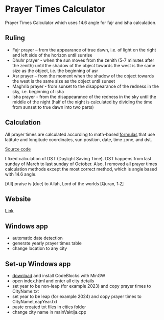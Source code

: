 # Prayer Times Calculator
Prayer Times Calculator which uses 14.6 angle for fajr and isha calculation.

## Ruling
- Fajr prayer – from the appearance of true dawn, i.e. of light
on the right and left side of the horizon until sunrise
- Dhuhr prayer - when the sun moves from the zenith (5-7
minutes after the zenith) until the shadow of the object
towards the west is the same size as the object, i.e. the
beginning of asr
- Asr prayer – from the moment when the shadow of the
object towards the west is the same size as the object until
sunset
- Maghrib prayer - from sunset to the disappearance of the
redness in the sky, i.e. beginning of isha
- Isha prayer - from the disappearance of the redness in the
sky until the middle of the night (half of the night is
calculated by dividing the time from sunset to true dawn into
two parts)

## Calculation
All prayer times are calculated according to math-based [formulas](http://praytimes.org/wiki/Prayer_Times_Calculation) that use latitute and longitude coordinates,
sun position, date, time zone, and dst.

[Source code](http://praytimes.org/code/)

I fixed calculation of DST (Daylight Saving Time).
DST happens from last sunday of March to last sunday of October.
Also, I removed all prayer times calculation methods except the most correct method, which is angle based with 14.6 angle.

[All] praise is [due] to Allāh, Lord of the worlds [Quran, 1:2]

## Website
[Link](https://amarhusika.github.io/prayer-times-calculator)

## Windows app
- automatic date detection
- generate yearly prayer times table
- change location to any city

## Set-up Windows app
- [download](https://sourceforge.net/projects/codeblocks/files/Binaries/20.03/Windows/codeblocks-20.03mingw-setup.exe/download) and install CodeBlocks with MinGW
- open index.html and enter all city details
- set year to be non-leap (for example 2023) and copy prayer times to CityName.txt
- set year to be leap (for example 2024) and copy prayer times to CityNameLeapYear.txt
- paste created txt files in cities folder
- change city name in mainVaktija.cpp



